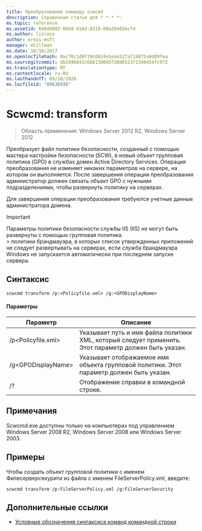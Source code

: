 ```yaml
---
title: Преобразование команду scwcmd
description: Справочная статья для * * * *-
ms.topic: reference
ms.assetid: 640dd892-0bb9-416d-8318-60a26605bcf4
ms.author: lizross
author: eross-msft
manager: mtillman
ms.date: 10/16/2017
ms.openlocfilehash: 0ac70c1d8f19c0824e1ea432fa719875a0d89fea
ms.sourcegitcommit: db2d46842c68813d043738d6523f13d8454fc972
ms.translationtype: MT
ms.contentlocale: ru-RU
ms.lasthandoff: 09/10/2020
ms.locfileid: "89636936"
---
```

# <a name="scwcmd-transform"></a>Scwcmd: transform

> Область применения: Windows Server 2012 R2, Windows Server 2012

Преобразует файл политики безопасности, созданный с помощью мастера настройки безопасности (SCW), в новый объект групповая политика (GPO) в службах домен Active Directory Services. Операция преобразования не изменяет никаких параметров на сервере, на котором он выполняется. После завершения операции преобразования администратор должен связать объект GPO с нужными подразделениями, чтобы развернуть политику на серверах.

Для завершения операции преобразования требуются учетные данные администратора домена.

> [!IMPORTANT]
> Параметры политики безопасности службы IIS (IIS) не могут быть развернуты с помощью групповая политика.</br>> политики брандмауэра, в которых список утвержденных приложений не следует развертывать на серверах, если служба брандмауэра Windows не запускается автоматически при последнем запуске сервера.



## <a name="syntax"></a>Синтаксис

```
scwcmd transform /p:<Policyfile.xml> /g:<GPODisplayName>
```

#### <a name="parameters"></a>Параметры

|Параметр|Описание|
|---------|-----------|
|/p\<Policyfile.xml>|Указывает путь и имя файла политики XML, который следует применить. Этот параметр должен быть указан.|
|/g\<GPODisplayName>|Указывает отображаемое имя объекта групповой политики. Этот параметр должен быть указан.|
|/?|Отображение справки в командной строке.|

## <a name="remarks"></a>Примечания

Scwcmd.exe доступны только на компьютерах под управлением Windows Server 2008 R2, Windows Server 2008 или Windows Server 2003.

## <a name="examples"></a>Примеры

Чтобы создать объект групповой политики с именем Филесерверсекурити из файла с именем FileServerPolicy.xml, введите:
```
scwcmd transform /p:FileServerPolicy.xml /g:FileServerSecurity
```

## <a name="additional-references"></a>Дополнительные ссылки

- [Условные обозначения синтаксиса команд командной строки](command-line-syntax-key.md)